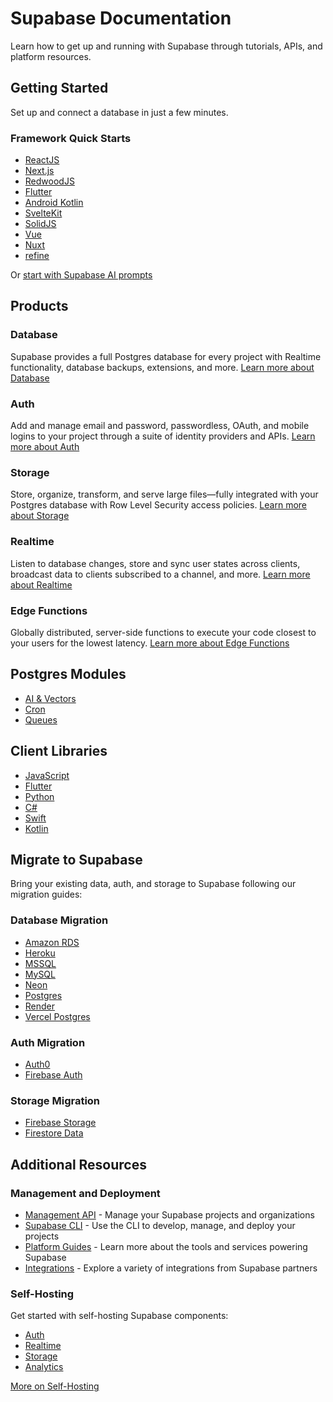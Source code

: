 # Supabase Documentation

Learn how to get up and running with Supabase through tutorials, APIs, and platform resources.

## Getting Started

Set up and connect a database in just a few minutes.

### Framework Quick Starts

- [ReactJS](https://supabase.com/docs/guides/getting-started/quickstarts/reactjs)
- [Next.js](https://supabase.com/docs/guides/getting-started/quickstarts/nextjs)
- [RedwoodJS](https://supabase.com/docs/guides/getting-started/quickstarts/redwoodjs)
- [Flutter](https://supabase.com/docs/guides/getting-started/quickstarts/flutter)
- [Android Kotlin](https://supabase.com/docs/guides/getting-started/quickstarts/kotlin)
- [SvelteKit](https://supabase.com/docs/guides/getting-started/quickstarts/sveltekit)
- [SolidJS](https://supabase.com/docs/guides/getting-started/quickstarts/solidjs)
- [Vue](https://supabase.com/docs/guides/getting-started/quickstarts/vue)
- [Nuxt](https://supabase.com/docs/guides/getting-started/quickstarts/nuxtjs)
- [refine](https://supabase.com/docs/guides/getting-started/quickstarts/refine)

Or [start with Supabase AI prompts](https://supabase.com/docs/guides/getting-started/ai-prompts)

## Products

### Database
Supabase provides a full Postgres database for every project with Realtime functionality, database backups, extensions, and more.
[Learn more about Database](https://supabase.com/docs/guides/database/overview)

### Auth
Add and manage email and password, passwordless, OAuth, and mobile logins to your project through a suite of identity providers and APIs.
[Learn more about Auth](https://supabase.com/docs/guides/auth)

### Storage
Store, organize, transform, and serve large files—fully integrated with your Postgres database with Row Level Security access policies.
[Learn more about Storage](https://supabase.com/docs/guides/storage)

### Realtime
Listen to database changes, store and sync user states across clients, broadcast data to clients subscribed to a channel, and more.
[Learn more about Realtime](https://supabase.com/docs/guides/realtime)

### Edge Functions
Globally distributed, server-side functions to execute your code closest to your users for the lowest latency.
[Learn more about Edge Functions](https://supabase.com/docs/guides/functions)

## Postgres Modules

- [AI & Vectors](https://supabase.com/docs/guides/ai)
- [Cron](https://supabase.com/docs/guides/cron)
- [Queues](https://supabase.com/docs/guides/queues)

## Client Libraries

- [JavaScript](https://supabase.com/docs/reference/javascript/introduction)
- [Flutter](https://supabase.com/docs/reference/dart/introduction)
- [Python](https://supabase.com/docs/reference/python/introduction)
- [C#](https://supabase.com/docs/reference/csharp/introduction)
- [Swift](https://supabase.com/docs/reference/swift/introduction)
- [Kotlin](https://supabase.com/docs/reference/kotlin/introduction)

## Migrate to Supabase

Bring your existing data, auth, and storage to Supabase following our migration guides:

### Database Migration
- [Amazon RDS](https://supabase.com/docs/guides/platform/migrating-to-supabase/amazon-rds)
- [Heroku](https://supabase.com/docs/guides/platform/migrating-to-supabase/heroku)
- [MSSQL](https://supabase.com/docs/guides/platform/migrating-to-supabase/mssql)
- [MySQL](https://supabase.com/docs/guides/platform/migrating-to-supabase/mysql)
- [Neon](https://supabase.com/docs/guides/platform/migrating-to-supabase/neon)
- [Postgres](https://supabase.com/docs/guides/platform/migrating-to-supabase/postgres)
- [Render](https://supabase.com/docs/guides/platform/migrating-to-supabase/render)
- [Vercel Postgres](https://supabase.com/docs/guides/platform/migrating-to-supabase/vercel-postgres)

### Auth Migration
- [Auth0](https://supabase.com/docs/guides/platform/migrating-to-supabase/auth0)
- [Firebase Auth](https://supabase.com/docs/guides/platform/migrating-to-supabase/firebase-auth)

### Storage Migration
- [Firebase Storage](https://supabase.com/docs/guides/platform/migrating-to-supabase/firebase-storage)
- [Firestore Data](https://supabase.com/docs/guides/platform/migrating-to-supabase/firestore-data)

## Additional Resources

### Management and Deployment
- [Management API](https://supabase.com/docs/reference/api/introduction) - Manage your Supabase projects and organizations
- [Supabase CLI](https://supabase.com/docs/reference/cli/introduction) - Use the CLI to develop, manage, and deploy your projects
- [Platform Guides](https://supabase.com/docs/guides/platform) - Learn more about the tools and services powering Supabase
- [Integrations](https://supabase.com/docs/guides/integrations) - Explore a variety of integrations from Supabase partners

### Self-Hosting

Get started with self-hosting Supabase components:

- [Auth](https://supabase.com/docs/reference/self-hosting-auth/introduction)
- [Realtime](https://supabase.com/docs/reference/self-hosting-realtime/introduction)
- [Storage](https://supabase.com/docs/reference/self-hosting-storage/introduction)
- [Analytics](https://supabase.com/docs/reference/self-hosting-analytics/introduction)

[More on Self-Hosting](https://supabase.com/docs/guides/self-hosting)